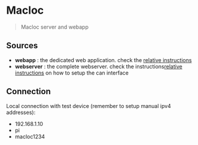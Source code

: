 # Macloc

> Macloc server and webapp

## Sources

- **webapp** :
    the dedicated web application. check the [relative instructions](webapp/README.md)
- **webserver** :
    the complete webserver. check the instructions[relative instructions](webserver/README.md) on how to setup the can interface

## Connection

Local connection with test device (remember to setup manual ipv4 addresses):
- 192.168.1.10
- pi
- macloc1234